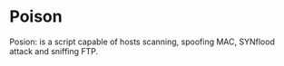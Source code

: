 # Poison

Posion: is a script capable of hosts scanning, spoofing MAC, SYNflood attack and sniffing FTP.
